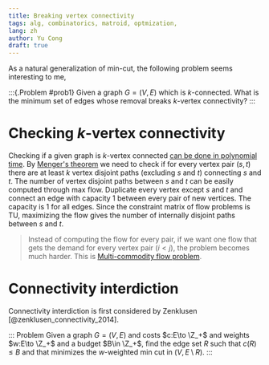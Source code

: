 ```yaml
---
title: Breaking vertex connectivity
tags: alg, combinatorics, matroid, optmization, 
lang: zh
author: Yu Cong
draft: true
---
```


As a natural generalization of min-cut, the following problem seems interesting to me,

:::{.Problem #prob1}
Given a graph $G=(V,E)$ which is $k$-connected. What is the minimum set of edges whose removal breaks $k$-vertex connectivity?
:::

# Checking $k$-vertex connectivity

Checking if a given graph is $k$-vertex connected [can be done in polynomial time](https://en.wikipedia.org/wiki/K-vertex-connected_graph#Computational_complexity).
By [Menger's theorem](https://en.wikipedia.org/wiki/Menger%27s_theorem) we need to check if for every vertex pair $(s,t)$ there are at least $k$ vertex disjoint paths (excluding $s$ and $t$) connecting $s$ and $t$. The number of vertex disjoint paths between $s$ and $t$ can be easily computed through max flow. Duplicate every vertex except $s$ and $t$ and connect an edge with capacity 1 between every pair of new vertices. The capacity is 1 for all edges. Since the constraint matrix of flow problems is TU, maximizing the flow gives the number of internally disjoint paths between $s$ and $t$.

> Instead of computing the flow for every pair, if we want one flow that gets the demand for every vertex pair $(i<j)$, the problem becomes much harder. This is [Multi-commodity flow problem](https://en.wikipedia.org/wiki/Multi-commodity_flow_problem).



# Connectivity interdiction

Connectivity interdiction is first considered by Zenklusen [@zenklusen_connectivity_2014]. 

::: Problem
Given a graph $G=(V,E)$ and costs $c:E\to \Z_+$ and weights $w:E\to \Z_+$ and a budget $B\in \Z_+$, find the edge set $R$ such that $c(R)\leq B$ and that minimizes the $w$-weighted min cut in $(V,E\setminus R)$.
:::